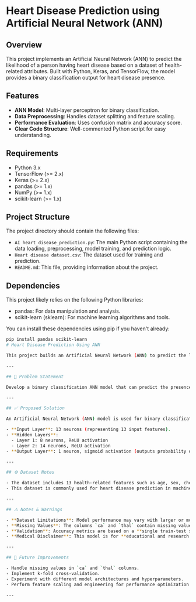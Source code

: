 # Heart Disease Prediction using Artificial Neural Network (ANN)

## Overview
This project implements an Artificial Neural Network (ANN) to predict the likelihood of a person having heart disease based on a dataset of health-related attributes. Built with Python, Keras, and TensorFlow, the model provides a binary classification output for heart disease presence.

## Features
- **ANN Model**: Multi-layer perceptron for binary classification.
- **Data Preprocessing**: Handles dataset splitting and feature scaling.
- **Performance Evaluation**: Uses confusion matrix and accuracy score.
- **Clear Code Structure**: Well-commented Python script for easy understanding.

## Requirements
- Python 3.x
- TensorFlow (>= 2.x)
- Keras (>= 2.x)
- pandas (>= 1.x)
- NumPy (>= 1.x)
- scikit-learn (>= 1.x)

## Project Structure

The project directory should contain the following files:

* `AI heart_disease_prediction.py`: The main Python script containing the data loading, preprocessing, model training, and prediction logic.
* `Heart disease dataset.csv`: The dataset used for training and prediction.
* `README.md`: This file, providing information about the project.

## Dependencies

This project likely relies on the following Python libraries:

* pandas: For data manipulation and analysis.
* scikit-learn (sklearn): For machine learning algorithms and tools.

You can install these dependencies using pip if you haven't already:

```bash
pip install pandas scikit-learn
# Heart Disease Prediction Using ANN

This project builds an Artificial Neural Network (ANN) to predict the likelihood of heart disease based on health metrics such as age, cholesterol, and blood pressure.

---

## 🧠 Problem Statement

Develop a binary classification ANN model that can predict the presence of heart disease using 13 input features derived from medical data.

---

## ✅ Proposed Solution

An Artificial Neural Network (ANN) model is used for binary classification with the following architecture:

- **Input Layer**: 13 neurons (representing 13 input features).
- **Hidden Layers**:
  - Layer 1: 8 neurons, ReLU activation
  - Layer 2: 14 neurons, ReLU activation
- **Output Layer**: 1 neuron, sigmoid activation (outputs probability of heart disease)

---

## ⚙️ Dataset Notes

- The dataset includes 13 health-related features such as age, sex, chest pain type, cholesterol level, fasting blood sugar, etc.
- This dataset is commonly used for heart disease prediction in machine learning research.

---

## ⚠️ Notes & Warnings

- **Dataset Limitations**: Model performance may vary with larger or more diverse datasets.
- **Missing Values**: The columns `ca` and `thal` contain missing values. These are **not currently handled** in the code.
- **Validation**: Accuracy metrics are based on a **single train-test split**. Cross-validation is recommended for a more robust evaluation.
- **Medical Disclaimer**: This model is for **educational and research purposes only**. It should **not be used as a substitute for professional medical advice** or diagnosis.

---

## 🚀 Future Improvements

- Handle missing values in `ca` and `thal` columns.
- Implement k-fold cross-validation.
- Experiment with different model architectures and hyperparameters.
- Perform feature scaling and engineering for performance optimization.

---
